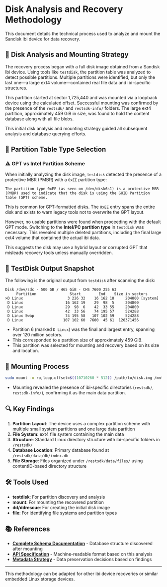 # Disk Analysis and Recovery Methodology

This document details the technical process used to analyze and mount the Sandisk Ibi device for data recovery.

## 🧭 Disk Analysis and Mounting Strategy

The recovery process began with a full disk image obtained from a Sandisk Ibi device. Using tools like `testdisk`, the partition table was analyzed to detect possible partitions. Multiple partitions were identified, but only the last one—a large ext4 volume—contained real file data and ibi-specific structures.

This partition started at sector 1,725,440 and was mounted via a loopback device using the calculated offset. Successful mounting was confirmed by the presence of the `restsdk/` and `restsdk-info/` folders. The large ext4 partition, approximately 459 GiB in size, was found to hold the content database along with all file blobs.

This initial disk analysis and mounting strategy guided all subsequent analysis and database querying efforts.

## 🔧 Partition Table Type Selection

### ⚠ GPT vs Intel Partition Scheme

When initially analyzing the disk image, `testdisk` detected the presence of a protective MBR (PMBR) with a `0xEE` partition type:

```plaintext
The partition type 0xEE (as seen on /dev/disk6s1) is a protective MBR (PMBR) used to indicate that the disk is using the GUID Partition Table (GPT) scheme.
```

This is common for GPT-formatted disks. The `0xEE` entry spans the entire disk and exists to warn legacy tools not to overwrite the GPT layout.

However, no usable partitions were found when proceeding with the default GPT mode. Switching to the **Intel/PC partition type** in `testdisk` was necessary. This revealed multiple deleted partitions, including the final large ext4 volume that contained the actual ibi data.

This suggests the disk may use a hybrid layout or corrupted GPT that misleads recovery tools unless manually overridden.

## 🧾 TestDisk Output Snapshot

The following is the original output from `testdisk` after scanning the disk:

```plaintext
Disk /dev/sdc - 500 GB / 465 GiB - CHS 7600 255 63
     Partition               Start        End    Size in sectors
>D Linux                    3 226 32    16 162 18     204800 [system]
 D Linux                   16 162 19    29  98  5     204800
 D Linux                   29  98  6    42  33 55     204800
 D Linux                   42  33 56    74 195 57     524288
 D Linux Swap              74 195 58   107 102 59     524288
 D Linux                  107 102 60  7600  45 61  120371456
```

- Partition 6 (marked `D Linux`) was the final and largest entry, spanning over 120 million sectors.
- This corresponded to a partition size of approximately 459 GiB.
- This partition was selected for mounting and recovery based on its size and location.

## 💾 Mounting Process

```bash
sudo mount -o ro,loop,offset=$((10710260 * 512)) /path/to/disk.img /mnt/recovered
```

- Mounting revealed the presence of ibi-specific directories (`restsdk/`, `restsdk-info/`), confirming it as the main data partition.

## 🔍 Key Findings

1. **Partition Layout**: The device uses a complex partition scheme with multiple small system partitions and one large data partition
2. **File System**: ext4 file system containing the main data
3. **Structure**: Standard Linux directory structure with ibi-specific folders in `/restsdk/`
4. **Database Location**: Primary database found at `/restsdk/data/db/index.db`
5. **File Storage**: Files organized under `/restsdk/data/files/` using contentID-based directory structure

## 🛠️ Tools Used

- **testdisk**: For partition discovery and analysis
- **mount**: For mounting the recovered partition
- **dd/ddrescue**: For creating the initial disk image
- **file**: For identifying file systems and partition types

## 📚 References

- **[Complete Schema Documentation](schema_documentation.md)** - Database structure discovered after mounting
- **[API Specification](api_specification.json)** - Machine-readable format based on this analysis
- **[Metadata Strategy](metadata_strategy.md)** - Data preservation decisions based on findings

---

This methodology can be adapted for other ibi device recoveries or similar embedded Linux storage devices.